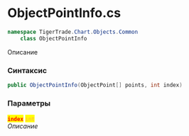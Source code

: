 
# ObjectPointInfo.cs
```csharp
namespace TigerTrade.Chart.Objects.Common  
    class ObjectPointInfo
```

Описание

### Синтаксис
```csharp
public ObjectPointInfo(ObjectPoint[] points, int index)
```

### Параметры  
<mark style="color:red;">**`index`**</mark> <mark style="color: rgb(255, 166, 87);">`int`</mark>  
 *Описание*  
  

                    
                    